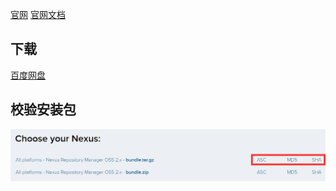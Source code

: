 
[官网](https://www.sonatype.com/nexus-repository-oss)       [官网文档](https://help.sonatype.com/repomanager2)

## 下载

[百度网盘](https://pan.baidu.com/s/1eJi_mPPJqI5aeQL9qt4cEQ)

## 校验安装包

![](res/1.png)
